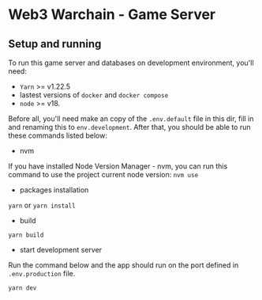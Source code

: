 # Web3 Warchain - Game Server

## Setup and running

To run this game server and databases on development environment, you'll need:

-   `Yarn` >= v1.22.5
-   lastest versions of `docker` and `docker compose`
-   `node` >= v18.

Before all, you'll need make an copy of the `.env.default` file in this dir,
fill in and renaming this to `env.development`. After that, you should be able
to run these commands listed below:

-   nvm

If you have installed Node Version Manager - nvm, you can run this command to
use the project current node version: `nvm use`

-   packages installation

`yarn` or `yarn install`

-   build

`yarn build`

-   start development server

Run the command below and the app should run on the port defined in
`.env.production` file.

`yarn dev`
